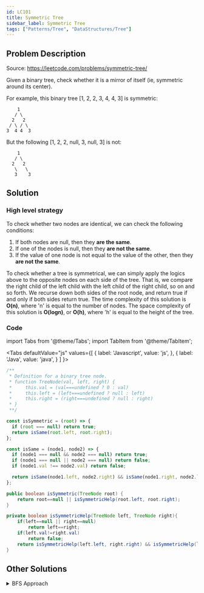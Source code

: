 ```yaml
---
id: LC101
title: Symmetric Tree
sidebar_label: Symmetric Tree
tags: ["Patterns/Tree", "DataStructures/Tree"]
---
```


## Problem Description

Source: https://leetcode.com/problems/symmetric-tree/

Given a binary tree, check whether it is a mirror of itself (ie, symmetric around its center).

For example, this binary tree [1, 2, 2, 3, 4, 4, 3] is symmetric:

```
    1
   / \
  2   2
 / \ / \
3  4 4  3
```

But the following [1, 2, 2, null, 3, null, 3] is not:

```
    1
   / \
  2   2
   \   \
   3    3
```

## Solution

### High level strategy

To check whether two nodes are identical, we can check the following conditions:

1. If both nodes are null, then they **are the same**.
2. If one of the nodes is null, then they **are not the same**.
3. If the value of one node is not equal to the value of the other, then they **are not the same**.

To check whether a tree is symmetrical, we can simply apply the logics above to the opposite nodes on each side of the tree. That is, we compare the right child of the left child with the left child of the right child, so on and so forth. We recurse down both sides of the root node, and return true if and only if both sides return true. The time complexity of this solution is **O(n)**, where 'n' is equal to the number of nodes. The space complexity of this solution is **O(logn)**, or **O(h)**, where 'h' is equal to the height of the tree.

### Code

import Tabs from '@theme/Tabs';
import TabItem from '@theme/TabItem';

<Tabs
defaultValue="js"
values={[
{ label: 'Javascript', value: 'js', },
{ label: 'Java', value: 'java', }
]
}>
<TabItem value="js">

```javascript
/**
 * Definition for a binary tree node.
 * function TreeNode(val, left, right) {
 *     this.val = (val===undefined ? 0 : val)
 *     this.left = (left===undefined ? null : left)
 *     this.right = (right===undefined ? null : right)
 * }
 **/

const isSymmetric = (root) => {
  if (root === null) return true;
  return isSame(root.left, root.right);
};

const isSame = (node1, node2) => {
  if (node1 === null && node2 === null) return true;
  if (node1 === null || node2 === null) return false;
  if (node1.val !== node2.val) return false;

  return isSame(node1.left, node2.right) && isSame(node1.right, node2.left);
};
```

</TabItem>
<TabItem value="java">

```java
public boolean isSymmetric(TreeNode root) {
    return root==null || isSymmetricHelp(root.left, root.right);
}

private boolean isSymmetricHelp(TreeNode left, TreeNode right){
    if(left==null || right==null)
        return left==right;
    if(left.val!=right.val)
        return false;
    return isSymmetricHelp(left.left, right.right) && isSymmetricHelp(left.right, right.left);
}
```

</TabItem>
</Tabs>

## Other Solutions

<details>
<summary>BFS Approach</summary>

```java
/**
 * We can also explore each level through BFS,
 * then iterate through all nodes in each level to see if they are a mirror
 * (same idea as checking if a string is a palindrome).
 */

class Solution {
    public boolean isSymmetric(TreeNode root) {
        if (root == null) return true;
        Queue<TreeNode> queue = new LinkedList<>();
        queue.add(root);
        while(queue.size() > 0) {
            int size = queue.size();
            List<Integer> level = new ArrayList<>();
            while(size > 0) {
                TreeNode cur = queue.poll();
                if (cur == null) {
                    level.add(null);
                } else {
                    level.add(cur.val);
                    queue.add(cur.left);
                    queue.add(cur.right);
                }
                size--;
            }
            List<Integer> reverse = new ArrayList<>();
            for(int i = level.size() - 1; i >= 0; i--) {
                reverse.add(level.get(i));
            }
            if (!level.equals(reverse)) return false;
        }
        return true;
    }
}
```

</details>
